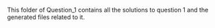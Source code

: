 This folder of Question_1 contains all the solutions to question 1 
and the generated files related to it.
